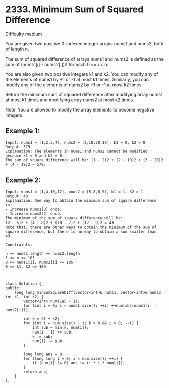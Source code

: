 # 2333. Minimum Sum of Squared Difference
Difficulty medium

You are given two positive 0-indexed integer arrays nums1 and nums2, both of length n.

The sum of squared difference of arrays nums1 and nums2 is defined as the sum of (nums1[i] - nums2[i])2 for each 0 <= i < n.

You are also given two positive integers k1 and k2. You can modify any of the elements of nums1 by +1 or -1 at most k1 times. Similarly, you can modify any of the elements of nums2 by +1 or -1 at most k2 times.

Return the minimum sum of squared difference after modifying array nums1 at most k1 times and modifying array nums2 at most k2 times.

Note: You are allowed to modify the array elements to become negative integers.


## Example 1:
```
Input: nums1 = [1,2,3,4], nums2 = [2,10,20,19], k1 = 0, k2 = 0
Output: 579
Explanation: The elements in nums1 and nums2 cannot be modified because k1 = 0 and k2 = 0. 
The sum of square difference will be: (1 - 2)2 + (2 - 10)2 + (3 - 20)2 + (4 - 19)2 = 579.
```


## Example 2:
```
Input: nums1 = [1,4,10,12], nums2 = [5,8,6,9], k1 = 1, k2 = 1
Output: 43
Explanation: One way to obtain the minimum sum of square difference is: 
- Increase nums1[0] once.
- Increase nums2[2] once.
The minimum of the sum of square difference will be: 
(2 - 5)2 + (4 - 8)2 + (10 - 7)2 + (12 - 9)2 = 43.
Note that, there are other ways to obtain the minimum of the sum of square difference, but there is no way to obtain a sum smaller than 43.
```


```
Constraints:

n == nums1.length == nums2.length
1 <= n <= 105
0 <= nums1[i], nums2[i] <= 105
0 <= k1, k2 <= 109
```


#
```
class Solution {
public:
    long long minSumSquareDiff(vector<int>& nums1, vector<int>& nums2, int k1, int k2) {
        vector<int> num(1e5 + 1);
        for (int i = 0; i < nums1.size(); ++i) ++num[abs(nums1[i] - nums2[i])];

        int k = k1 + k2;
        for (int i = num.size() - 1; k > 0 && i > 0; --i) {
            int sub = min(k, num[i]);
            num[i - 1] += sub;
            k -= sub;
            num[i] -= sub;
        }

        long long ans = 0;
        for (long long i = 0; i < num.size(); ++i) {
            if (num[i] != 0) ans += (i * i * num[i]);
        }
        return ans;
    }
};
```